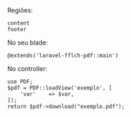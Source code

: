 Regiões:

    content
    footer

No seu blade:

    @extends('laravel-fflch-pdf::main')

No controller:

    use PDF;
    $pdf = PDF::loadView('exemplo', [
        'var'    => $var,
    ]);
    return $pdf->download("exemplo.pdf");